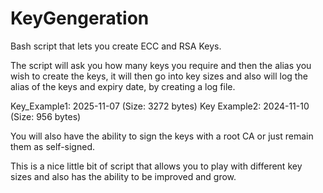 # KeyGengeration
Bash script that lets you create ECC and RSA Keys.

The script will ask you how many keys you require and then the alias you wish to create the keys, it will then go into key sizes and also will log the alias of the keys and expiry date, by creating a log file.

Key_Example1: 2025-11-07 (Size: 3272 bytes)
Key Example2: 2024-11-10 (Size: 956 bytes)

You will also have the ability to sign the keys with a root CA or just remain them as self-signed.

This is a nice little bit of script that allows you to play with different key sizes and also has the ability to be improved and grow.

